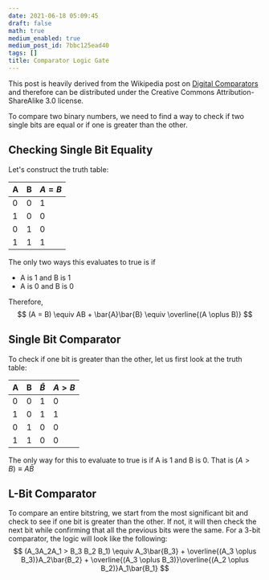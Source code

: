 ```yaml
---
date: 2021-06-18 05:09:45
draft: false
math: true
medium_enabled: true
medium_post_id: 7bbc125ead40
tags: []
title: Comparator Logic Gate
---
```


This post is heavily derived from the Wikipedia post on [Digital Comparators](https://en.wikipedia.org/wiki/Digital_comparator) and therefore can be distributed under the Creative Commons Attribution-ShareAlike 3.0 license.

To compare two binary numbers, we need to find a way to check if two single bits are equal or if one is greater than the other.

## Checking Single Bit Equality

Let's construct the truth table:

| A    | B    | $A = B$ |
| ---- | ---- | ------- |
| 0    | 0    | 1       |
| 1    | 0    | 0       |
| 0    | 1    | 0       |
| 1    | 1    | 1       |

The only two ways this evaluates to true is if

- A is 1 and B is 1
- A is 0 and B is 0

Therefore,
$$
(A = B) \equiv AB + \bar{A}\bar{B} \equiv \overline{(A \oplus B)}
$$

## Single Bit Comparator

To check if one bit is greater than the other, let us first look at the truth table:

| A    | B    | $\bar{B}$ | $A > B$ |
| ---- | ---- | --------- | ------- |
| 0    | 0    | 1         | 0       |
| 1    | 0    | 1         | 1       |
| 0    | 1    | 0         | 0       |
| 1    | 1    | 0         | 0       |

The only way for this to evaluate to true is if A is 1 and B is 0. That is $(A > B) \equiv A\bar{B}$



## L-Bit Comparator

To compare an entire bitstring, we start from the most significant bit and check to see if one bit is greater than the other. If not, it will then check the next bit while confirming that all the previous bits were the same. For a 3-bit comparator, the logic will look like the following:
$$
(A_3A_2A_1 > B_3 B_2 B_1) \equiv A_3\bar{B_3} + \overline{(A_3 \oplus B_3)}A_2\bar{B_2} + \overline{(A_3 \oplus B_3)}\overline{(A_2 \oplus B_2)}A_1\bar{B_1} 
$$